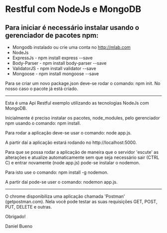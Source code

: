 Restful com NodeJs e MongoDB
========================

Para iniciar é necessário instalar usando o gerenciador de pacotes npm:
-------------------------

- Mongodb instalado ou crie uma conta no http://mlab.com
- NodeJs
- ExpressJs - npm install express --save
- Body-Parser - npm install body-parser --save
- ValidatorJS - npm install validator --save
- Mongoose - npm install mongoose --save

Para se criar um novo package.json deve-se rodar o comando: npm init.
No nosso caso o pacote já está criado.

-------------------------

Esta é uma Api Restful exemplo utilizando as tecnologias NodeJs com MongoDB.

Inicialmente é preciso instalar os pacotes, node_modules, pelo gerenciador npm usando o comando: npm install.

Para rodar a aplicação deve-se usar o comando: node app.js.

A partir daí a aplicação estará rodando no http://localhost:5000.

Para que se possa rodar a aplicação de maneira que o servidor 'escute' as alterações e atualize automaticamente
sem que seja necessário sair (CTRL C) e entrar novamente (node app.js) pode-se instalar o nodemon.

Para isto use o comando: npm install -g nodemon.

A partir daí pode-se user o comando: nodemon app.js.

-------------------------

O chrome disponibiliza uma aplicação chamada 'Postman' (getpostman.com).
Nela você pode testar as suas requisições GET, POST, PUT, DELETE e outras.

Obrigado!

Daniel Bueno



